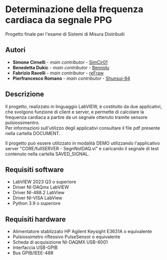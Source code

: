 # Determinazione della frequenza cardiaca da segnale PPG
Progetto finale per l'esame di Sistemi di Misura Distribuiti  

## Autori
* **Simone Cirnelli** - *main contributor* - [SimCir01](https://github.com/SimCir01)
* **Benedetta Dukic** - *main contributor* - [Bennidu](https://github.com/Bennidu) 
* **Fabrizio Ravelli** - *main contributor* - [reFraw](https://github.com/reFraw)
* **Pierfrancesco Romano** - *main contributor* - [Shunsui-94](https://github.com/Shunsui-94)

## Descrizione
Il progetto, realizzato in linguaggio LabVIEW, è costituito da due applicativi, che svolgono funzione di client e server, e permette di calcolare la frequenza cardiaca a partire da un segnale ottenuto tramite sensore pulsiossimentro.  
Per informazioni sull'utilizzo degli applicativi consultare il file pdf presente nella cartella DOCUMENT.  

Il progetto può essere utilizzato in modalità DEMO utilizzando l'applicativo server "CORE/fullSERVER - SegnNotDAQ.vi" e caricando il segnale di test contenuto nella cartella SAVED_SIGNAL.

## Requisiti software
* LabVIEW 2023 Q3 o superiore
* Driver NI-DAQmx LabVIEW
* Driver NI-488.2 LabView
* Driver NI-VISA LabView
* Python 3.9 o superiore

## Requisiti hardware
* Alimentatore stablizzato HP Agilent Keysight E3631A o equivalente
* Pulsiossimetro riflessivo PulseSensor o equivalente
* Scheda di acquisizione NI-DAQMX USB-6001
* Interfaccia USB-GPIB
* Bus GPIB/IEEE-488
